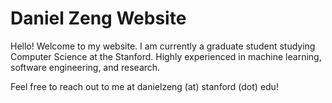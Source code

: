 # Daniel Zeng Website
Hello! Welcome to my website.
I am currently a graduate student studying Computer Science at the Stanford. Highly experienced in machine learning, software engineering, and research.

Feel free to reach out to me at danielzeng (at) stanford (dot) edu! 
